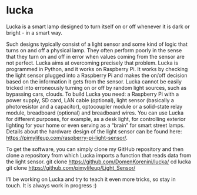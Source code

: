 # lucka
Lucka is a smart lamp designed to turn itself on or off whenever it is dark or bright - in a smart way.

Such designs typically consist of a light sensor and some kind of logic that turns on and off a physical lamp. They often perform poorly in the sense that they turn on and off in error when values coming from the sensor are not perfect. Lucka aims at overcoming precisely that problem.
Lucka is programmed in Python, and it works on Raspberry Pi. It works by checking the light sensor plugged into a Raspberry Pi and makes the on/off decision based on the information it gets from the sensor. Lucka cannot be easily tricked into erroneously turning on or off by random light sources, such as bypassing cars, clouds.
To build Lucka you need: a Raspberry Pi with a power supply, SD card, LAN cable (optional), light sensor (basically a photoresistor and a capacitor), optocoupler module or a solid-state relay module, breadboard (optional) and breadboard wires. You can use Lucka for different purposes, for example, as a desk light, for controlling exterior lighting for your home or even serving as a “brain” for smart street lamps. 
Details about the hardware design of the light sensor can be found here: https://pimylifeup.com/raspberry-pi-light-sensor/.

To get the software, you can simply clone my GitHub repository and then clone a repository from which Lucka imports a function that reads data from the light sensor.
git clone https://github.com/DomenKorenini/lucka/
cd lucka
git clone https://github.com/pimylifeup/Light_Sensor/

I’ll be working on Lucka and try to teach it even more tricks, so stay in touch. It is always work in progress :)

